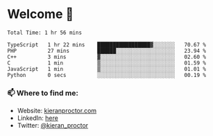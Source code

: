 # Welcome 🦘

<!--START_SECTION:waka-->

```text
Total Time: 1 hr 56 mins

TypeScript   1 hr 22 mins    █████████████████▓░░░░░░░   70.67 %
PHP          27 mins         ██████░░░░░░░░░░░░░░░░░░░   23.94 %
C++          3 mins          ▓░░░░░░░░░░░░░░░░░░░░░░░░   02.60 %
C            1 min           ▒░░░░░░░░░░░░░░░░░░░░░░░░   01.59 %
JavaScript   1 min           ▒░░░░░░░░░░░░░░░░░░░░░░░░   01.01 %
Python       0 secs          ░░░░░░░░░░░░░░░░░░░░░░░░░   00.19 %
```

<!--END_SECTION:waka-->

### 📫 Where to find me:

-   Website: [kieranproctor.com](https://kieranproctor.com/)
-   LinkedIn: [here](https://www.linkedin.com/in/kieran-proctor-086b5a159/)
-   Twitter: [@kieran_proctor](https://twitter.com/kieran_proctor)
